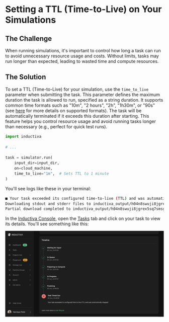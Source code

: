 # Setting a TTL (Time-to-Live) on Your Simulations

## The Challenge

When running simulations, it's important to control how long a task can run to avoid
unnecessary resource usage and costs. Without limits, tasks may run longer than expected,
leading to wasted time and compute resources.

## The Solution

To set a TTL (Time-to-Live) for your simulation, use the `time_to_live` parameter when 
submitting the task. This parameter defines the maximum duration the task is allowed to 
run, specified as a string duration. It supports common time formats such as "10m", 
"2 hours", "2h", "1h30m", or "90s" (see 
[here](https://github.com/onegreyonewhite/pytimeparse2#pytimeparse2-time-expression-parser)
for more details on supported formats). The task will be automatically terminated if it
exceeds this duration after starting. This feature helps you control resource usage and
avoid running tasks longer than necessary (e.g., perfect for quick test runs).

```python
import inductiva

# ...

task = simulator.run(
    input_dir=input_dir,
    on=cloud_machine,
    time_to_live="1m",  # Sets TTL to 1 minute
)
```


You'll see logs like these in your terminal:

```bash
■ Your task exceeded its configured time-to-live (TTL) and was automatically stopped.
Downloading stdout and stderr files to inductiva_output/h04n8swuji8jgrex5sq7smsg2/outputs...
Partial download completed to inductiva_output/h04n8swuji8jgrex5sq7smsg2/outputs.
```

In the [Inductiva Console](https://console.inductiva.ai/dashboard), open the 
[Tasks](https://console.inductiva.ai/tasks) tab and click on your task to view its details. 
You'll see something like this:

![TTL task details in Console](static/console-ttl.png)
